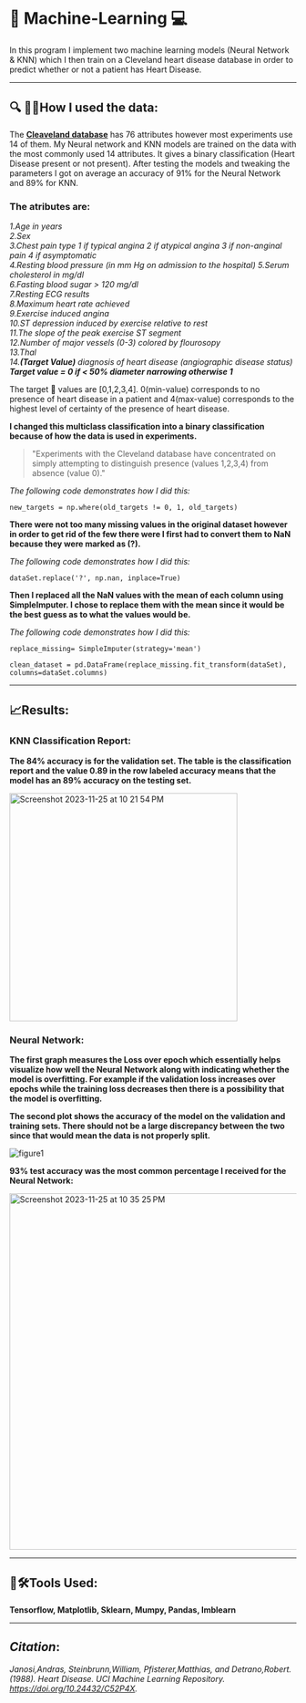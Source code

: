 # :crystal_ball: Machine-Learning :computer:


In this program I implement two machine learning models (Neural Network & KNN) which I then train on a Cleveland heart disease database in order to predict whether or not a patient has Heart Disease.

---
## 🔍 🧙‍♂️How I used the data:
The **[Cleaveland database](https://doi.org/10.24432/C52P4X)** has 76 attributes however most experiments use 14 of them. My Neural network and KNN models are trained on the data with the most commonly used 14 attributes. It gives a binary classification (Heart Disease present or not present). After testing the models and tweaking the parameters I got on average an accuracy of 91% for the Neural Network and 89% for KNN.

### The atributes are:

*1.Age in years      
2.Sex  
3.Chest pain type 
    1 if typical angina
    2 if atypical angina
    3 if non-anginal pain
    4 if asymptomatic       
4.Resting blood pressure (in mm Hg on admission to the hospital) 
5.Serum cholesterol in mg/dl  
6.Fasting blood sugar > 120 mg/dl       
7.Resting ECG results  
8.Maximum heart rate achieved   
9.Exercise induced angina     
10.ST depression induced by exercise relative to rest  
11.The slope of the peak exercise ST segment     
12.Number of major vessels (0-3) colored by flourosopy       
13.Thal   
14.**(Target Value)** diagnosis of heart disease (angiographic disease status)
    **Target value = 
    0 if < 50% diameter narrowing
    otherwise 1***
    
The target :dart: values are [0,1,2,3,4]. 0(min-value) corresponds to no presence of heart disease in a patient and 4(max-value) corresponds to the highest level of certainty of the presence of heart disease.

**I changed this multiclass classification into a binary classification because of how the data is used in experiments.**

>"Experiments with the Cleveland database have concentrated on simply attempting to distinguish presence (values 1,2,3,4) from absence (value 0)."

*The following code demonstrates how I did this:*

`new_targets = np.where(old_targets != 0, 1, old_targets)`

**There were not too many missing values in the original dataset however in order to get rid of the few there were I first had to convert them to NaN because they were marked as (?).**

*The following code demonstrates how I did this:*

`dataSet.replace('?', np.nan, inplace=True)`

**Then I replaced all the NaN values with the mean of each column using SimpleImputer. I chose to replace them with the mean since it would be the best guess as to what the values would be.**

*The following code demonstrates how I did this:*

`replace_missing= SimpleImputer(strategy='mean')`


`clean_dataset = pd.DataFrame(replace_missing.fit_transform(dataSet), columns=dataSet.columns)`

---

## :chart_with_upwards_trend:Results:

### KNN Classification Report:

**The 84% accuracy is for the validation set. The table is the classification report and the value 0.89 in the row labeled accuracy means that the model has an 89% accuracy on the testing set.**

<img width="400" alt="Screenshot 2023-11-25 at 10 21 54 PM" src="https://github.com/KidusLegesse/Machine-Learning/assets/121209291/700e3a31-5934-40b7-84dd-8d5df3dd3617">

### Neural Network:

**The first graph measures the Loss over epoch which essentially helps visualize how well the Neural Network along with indicating whether the model is overfitting. For example if the validation loss increases over epochs while the training loss decreases then there is a possibility that the model is overfitting.** 

**The second plot shows the accuracy of the model on the validation and training sets. There should not be a large discrepancy between the two since that would mean the data is not properly split.**

![figure1](https://github.com/KidusLegesse/Machine-Learning/assets/121209291/a71c48b0-d510-40b9-a262-7bd419039f65)

**93% test accuracy was the most common percentage I received for the Neural Network:**

<img width="625" alt="Screenshot 2023-11-25 at 10 35 25 PM" src="https://github.com/KidusLegesse/Machine-Learning/assets/121209291/d5aa22f2-0362-47ca-b72d-2c82e1b356fb">

---

## 🧰🛠Tools Used:

**Tensorflow, Matplotlib, Sklearn, Mumpy, Pandas, Imblearn**

---

## *Citation*:
*Janosi,Andras, Steinbrunn,William, Pfisterer,Matthias, and Detrano,Robert. (1988). Heart Disease. UCI Machine Learning Repository. https://doi.org/10.24432/C52P4X.*